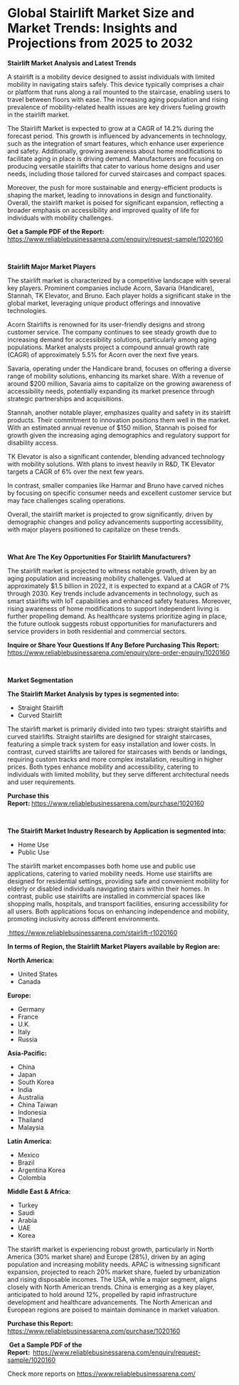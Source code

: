 <p><h1>Global Stairlift Market Size and Market Trends: Insights and Projections from 2025 to 2032</h1></p><p><strong>Stairlift Market Analysis and Latest Trends</strong></p>
<p><p>A stairlift is a mobility device designed to assist individuals with limited mobility in navigating stairs safely. This device typically comprises a chair or platform that runs along a rail mounted to the staircase, enabling users to travel between floors with ease. The increasing aging population and rising prevalence of mobility-related health issues are key drivers fueling growth in the stairlift market. </p><p>The Stairlift Market is expected to grow at a CAGR of 14.2% during the forecast period. This growth is influenced by advancements in technology, such as the integration of smart features, which enhance user experience and safety. Additionally, growing awareness about home modifications to facilitate aging in place is driving demand. Manufacturers are focusing on producing versatile stairlifts that cater to various home designs and user needs, including those tailored for curved staircases and compact spaces. </p><p>Moreover, the push for more sustainable and energy-efficient products is shaping the market, leading to innovations in design and functionality. Overall, the stairlift market is poised for significant expansion, reflecting a broader emphasis on accessibility and improved quality of life for individuals with mobility challenges.</p></p>
<p><strong>Get a Sample PDF of the Report:&nbsp;</strong> <a href="https://www.reliablebusinessarena.com/enquiry/request-sample/1020160?utm_campaign=1871&utm_medium=2&utm_source=Github&utm_content=ia&utm_term=18022025&utm_id=stairlift">https://www.reliablebusinessarena.com/enquiry/request-sample/1020160</a></p>
<p>&nbsp;</p>
<p><strong>Stairlift Major Market Players</strong></p>
<p><p>The stairlift market is characterized by a competitive landscape with several key players. Prominent companies include Acorn, Savaria (Handicare), Stannah, TK Elevator, and Bruno. Each player holds a significant stake in the global market, leveraging unique product offerings and innovative technologies.</p><p>Acorn Stairlifts is renowned for its user-friendly designs and strong customer service. The company continues to see steady growth due to increasing demand for accessibility solutions, particularly among aging populations. Market analysts project a compound annual growth rate (CAGR) of approximately 5.5% for Acorn over the next five years.</p><p>Savaria, operating under the Handicare brand, focuses on offering a diverse range of mobility solutions, enhancing its market share. With a revenue of around $200 million, Savaria aims to capitalize on the growing awareness of accessibility needs, potentially expanding its market presence through strategic partnerships and acquisitions.</p><p>Stannah, another notable player, emphasizes quality and safety in its stairlift products. Their commitment to innovation positions them well in the market. With an estimated annual revenue of $150 million, Stannah is poised for growth given the increasing aging demographics and regulatory support for disability access.</p><p>TK Elevator is also a significant contender, blending advanced technology with mobility solutions. With plans to invest heavily in R&D, TK Elevator targets a CAGR of 6% over the next few years.</p><p>In contrast, smaller companies like Harmar and Bruno have carved niches by focusing on specific consumer needs and excellent customer service but may face challenges scaling operations.</p><p>Overall, the stairlift market is projected to grow significantly, driven by demographic changes and policy advancements supporting accessibility, with major players positioned to capitalize on these trends.</p></p>
<p>&nbsp;</p>
<p><strong>What Are The Key Opportunities For Stairlift Manufacturers?</strong></p>
<p><p>The stairlift market is projected to witness notable growth, driven by an aging population and increasing mobility challenges. Valued at approximately $1.5 billion in 2022, it is expected to expand at a CAGR of 7% through 2030. Key trends include advancements in technology, such as smart stairlifts with IoT capabilities and enhanced safety features. Moreover, rising awareness of home modifications to support independent living is further propelling demand. As healthcare systems prioritize aging in place, the future outlook suggests robust opportunities for manufacturers and service providers in both residential and commercial sectors.</p></p>
<p><strong>Inquire or Share Your Questions If Any Before Purchasing This Report:</strong> <a href="https://www.reliablebusinessarena.com/enquiry/pre-order-enquiry/1020160?utm_campaign=1871&utm_medium=2&utm_source=Github&utm_content=ia&utm_term=18022025&utm_id=stairlift">https://www.reliablebusinessarena.com/enquiry/pre-order-enquiry/1020160</a></p>
<p>&nbsp;</p>
<p><strong>Market Segmentation</strong></p>
<p><strong>The Stairlift Market Analysis by types is segmented into:</strong></p>
<p><ul><li>Straight Stairlift</li><li>Curved Stairlift</li></ul></p>
<p><p>The stairlift market is primarily divided into two types: straight stairlifts and curved stairlifts. Straight stairlifts are designed for straight staircases, featuring a simple track system for easy installation and lower costs. In contrast, curved stairlifts are tailored for staircases with bends or landings, requiring custom tracks and more complex installation, resulting in higher prices. Both types enhance mobility and accessibility, catering to individuals with limited mobility, but they serve different architectural needs and user requirements.</p></p>
<p><strong>Purchase this Report:&nbsp;</strong><a href="https://www.reliablebusinessarena.com/purchase/1020160?utm_campaign=1871&utm_medium=2&utm_source=Github&utm_content=ia&utm_term=18022025&utm_id=stairlift">https://www.reliablebusinessarena.com/purchase/1020160</a></p>
<p>&nbsp;</p>
<p><strong>The Stairlift Market Industry Research by Application is segmented into:</strong></p>
<p><ul><li>Home Use</li><li>Public Use</li></ul></p>
<p><p>The stairlift market encompasses both home use and public use applications, catering to varied mobility needs. Home use stairlifts are designed for residential settings, providing safe and convenient mobility for elderly or disabled individuals navigating stairs within their homes. In contrast, public use stairlifts are installed in commercial spaces like shopping malls, hospitals, and transport facilities, ensuring accessibility for all users. Both applications focus on enhancing independence and mobility, promoting inclusivity across different environments.</p></p>
<p><a href="https://www.reliablebusinessarena.com/stairlift-r1020160?utm_campaign=1871&utm_medium=2&utm_source=Github&utm_content=ia&utm_term=18022025&utm_id=stairlift">&nbsp;https://www.reliablebusinessarena.com/stairlift-r1020160</a></p>
<p><strong>In terms of Region, the Stairlift Market Players available by Region are:</strong></p>
<p>
    <p> <strong> North America: </strong>
        <ul>
            <li>United States</li>
            <li>Canada</li>
        </ul>
        </p> 
    <p> <strong> Europe: </strong>
        <ul>
            <li>Germany</li>
            <li>France</li>
            <li>U.K.</li>
            <li>Italy</li>
            <li>Russia</li>
        </ul>
        </p> 
    <p> <strong> Asia-Pacific: </strong>
        <ul>
            <li>China</li>
            <li>Japan</li>
            <li>South Korea</li>
            <li>India</li>
            <li>Australia</li>
            <li>China Taiwan</li>
            <li>Indonesia</li>
            <li>Thailand</li>
            <li>Malaysia</li>
        </ul>
        </p> 
    <p> <strong> Latin America: </strong>
        <ul>
            <li>Mexico</li>
            <li>Brazil</li>
            <li>Argentina Korea</li>
            <li>Colombia</li>
        </ul>
        </p> 
    <p> <strong> Middle East & Africa: </strong>
        <ul>
            <li>Turkey</li>
            <li>Saudi</li>
            <li>Arabia</li>
            <li>UAE</li>
            <li>Korea</li>
        </ul>
    </p>
    </p>
<p><p>The stairlift market is experiencing robust growth, particularly in North America (30% market share) and Europe (28%), driven by an aging population and increasing mobility needs. APAC is witnessing significant expansion, projected to reach 20% market share, fueled by urbanization and rising disposable incomes. The USA, while a major segment, aligns closely with North American trends. China is emerging as a key player, anticipated to hold around 12%, propelled by rapid infrastructure development and healthcare advancements. The North American and European regions are poised to maintain dominance in market valuation.</p></p>
<p><strong>Purchase this Report: </strong><a href="https://www.reliablebusinessarena.com/purchase/1020160?utm_campaign=1871&utm_medium=2&utm_source=Github&utm_content=ia&utm_term=18022025&utm_id=stairlift">https://www.reliablebusinessarena.com/purchase/1020160</a></p>
<p>&nbsp;<strong>Get a Sample PDF of the Report:&nbsp;&nbsp;</strong><a href="https://www.reliablebusinessarena.com/enquiry/request-sample/1020160?utm_campaign=1871&utm_medium=2&utm_source=Github&utm_content=ia&utm_term=18022025&utm_id=stairlift">https://www.reliablebusinessarena.com/enquiry/request-sample/1020160</a></p>
<p><strong></strong></p>
<p>Check more reports on <a href="https://www.reliablebusinessarena.com/?utm_campaign=1871&utm_medium=2&utm_source=Github&utm_content=ia&utm_term=18022025&utm_id=stairlift">https://www.reliablebusinessarena.com/</a></p>
